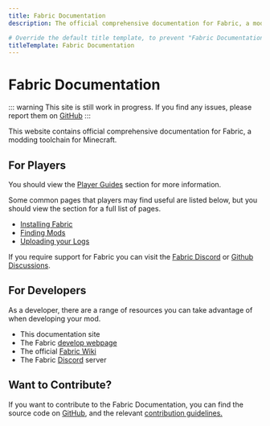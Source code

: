 ```yaml
---
title: Fabric Documentation
description: The official comprehensive documentation for Fabric, a modding toolchain for Minecraft.

# Override the default title template, to prevent "Fabric Documentation | Fabric Documentation" as the title
titleTemplate: Fabric Documentation
---
```


# Fabric Documentation

::: warning
This site is still work in progress. If you find any issues, please report them on [GitHub](https://github.com/FabricMC/fabric-docs)
:::

This website contains official comprehensive documentation for Fabric, a modding toolchain for Minecraft.

## For Players

You should view the [Player Guides](./players/index.md) section for more information.

Some common pages that players may find useful are listed below, but you should view the section for a full list of pages.

- [Installing Fabric](./players/installing-fabric.md)
- [Finding Mods](./players/finding-mods.md)
- [Uploading your Logs](./players/troubleshooting/uploading-logs.md)

If you require support for Fabric you can visit the [Fabric Discord](https://discord.gg/v6v4pMv) or [Github Discussions](https://github.com/orgs/FabricMC/discussions).

## For Developers

As a developer, there are a range of resources you can take advantage of when developing your mod.

- This documentation site
- The Fabric [develop webpage](https://fabricmc.net/develop)
- The official [Fabric Wiki](https://fabricmc.net/wiki)
- The Fabric [Discord](https://discord.gg/v6v4pMv) server

## Want to Contribute?

If you want to contribute to the Fabric Documentation, you can find the source code on [GitHub](https://github.com/FabricMC/fabric-docs), and the relevant [contribution guidelines.](/contributing)
